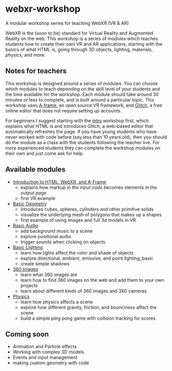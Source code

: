 # webxr-workshop

A modular workshop series for teaching WebXR (VR &amp; AR)

WebXR is the (soon to be) standard for Virtual Reality and Augmented Reality on the web. This
workshop is a series of modules which teaches students how to create their own VR and AR
applications, starting with the basics of what HTML is, going through 3D objects, lighting,
materials, physics, and more.

## Notes for teachers

This workshop is designed around a series of modules. You can choose which modules to teach depending on the skill level of your students and the time available for the workshop.
Each module should take around 30 minutes or less to complete, and is built around a particular topic. This workshop uses [A-frame](https://aframe.io/), an open source VR framework, and [Glitch](https://glitch.com/), a free online editor that does not require setting up accounts.

For beginners I suggest starting with the [intro](intro/) workshop first, which explains what HTML is and introduces Glitch, a web-based editor that automatically refreshes the page. If you have
young students who have never worked with code before (say less than 10 years old), then you should
do the module as a class with the students following the teacher live. For more experienced
students they can complete the workshop modules on their own and just come ask for help.


## Available modules

* [Introduction to HTML, WebXR, and A-Frame](intro/)
  * explains how markup in the *input code* becomes elements in the *output page*
  * first VR example
* [Basic Geometry](geometry_basic/)
  * introduces cubes, spheres, cylinders and other primitive solids
  * visualize the underlying mesh of polygons that makes up a shapes
  * first example of using images and full 3d models in VR
* [Basic Audio](audio_basic/)
  * add background music to a scene
  * explore positional audio
  * trigger sounds when clicking on objects
* [Basic Lighting](lighting_basic/)
  * learn how lights affect the color and shade of objects
  * explore directional, ambient, emissive, and point lighting_basic
  * create simple shadows
* [360 Images](360images/)
  * learn what 360 images are
  * learn how to find 360 images on the web and add them to your own projects
  * learn about different kinds of 360 images and 360 cameras
* [Physics](physics/)
  * learn how physics affects a scene
  * explore how different gravity, friction, and bounciness affect the scene
  * build a simple ping pong game with collision tracking for scores


## Coming soon

* Animation and Particle effects
* Working with complex 3D models
* Events and input management
* making custom geometry with code
